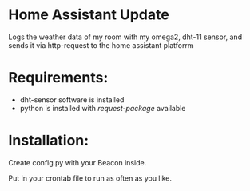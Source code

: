 # Home Assistant Update
Logs the weather data of my room with my omega2, dht-11 sensor, and sends it via http-request to the home assistant platforrm

# Requirements:
+ dht-sensor software is installed
+ python is installed with *request-package* available

# Installation:
Create config.py with your Beacon inside.

Put in your crontab file to run as often as you like.

